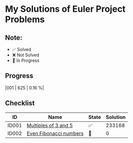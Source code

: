 # My Solutions of Euler Project Problems

## Note:
- :white_check_mark: Solved
- :x: Not Solved
- :large_blue_circle: In Progress

## Progress
|001 | 625 | 0.16 %|

## Checklist

|ID|Name|State|Solution|
|--|----|-----|--------|
|ID001|[Multiples of 3 and 5](p1-100/ID001/)| :white_check_mark: | 233168
|ID002|[Even Fibonacci numbers](p1-100/ID002/)| :large_blue_circle: | 0

